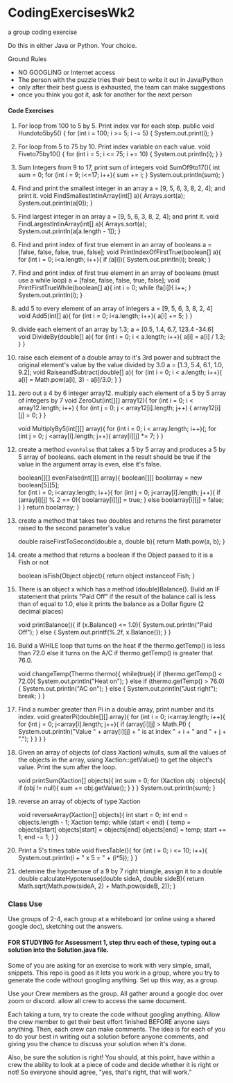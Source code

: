 # CodingExercisesWk2
a group coding exercise

Do this in either Java or Python. Your choice.

Ground Rules
- NO GOOGLING or Internet access
- The person with the puzzle tries their best to write it out in Java/Python
- only after their best guess is exhausted, the team can make suggestions
- once you think you got it, ask for another for the next person

#### Code Exercises

1. For loop from 100 to 5 by 5. Print index var for each step. 
   public void Hundoto5by5() {
   for (int i = 100; i >= 5; i -= 5) {
   System.out.print(i);
   }

2. For loop from 5 to 75 by 10. Print index variable on each value.
   void Fiveto75by10() {
   for (int i = 5; i <= 75; i += 10) {
   System.out.println(i);
   }
   }

3. Sum Integers from 9 to 17, print sum of integers
   void SumOf9to17(){
    int sum = 0;
    for (int i = 9; i<=17; i++){
        sum += i;
    } System.out.println(sum);
    }

4. Find and print the smallest integer in an array a = [9, 5, 6, 3, 8, 2, 4]; and print it.
    void FindSmallestIntinArray(int[] a){
    Arrays.sort(a);
    System.out.println(a[0]);
    }
    
5. Find largest integer in an array a = [9, 5, 6, 3, 8, 2, 4]; and print it.
   void FindLargestIntinArray(int[] a){
   Arrays.sort(a);
   System.out.println(a[a.length - 1]);
   }

6. Find and print index of first true element in an array of booleans a = [false, false, false, true, false];
    void PrintIndexOfFirstTrue(boolean[] a){
    for (int i = 0; i<a.length; i++){
        if (a[i]){
        System.out.println(i);
        break;
   }

7. Find and print index of first true element in an array of booleans (must use a while loop) a = [false, false, false, true, false];
    void PrintFirstTrueWhile(boolean[] a){
    int i = 0;
    while (!a[i]){
    i++;
    } System.out.println(i);
    }

8. add 5 to every element of an array of integers a = [9, 5, 6, 3, 8, 2, 4]
    void Add5(int[] a){
    for (int i = 0; i<a.length; i++){
    a[i] += 5;
    }
    }

9. divide each element of an array by 1.3; a = [0.5, 1.4, 6.7, 123.4 -34.6]
    void DivideBy(double[] a){
    for (int i = 0; i < a.length; i++){
    a[i]  = a[i] / 1.3;
    }
   }

10. raise each element of a double array to it's 3rd power and subtract the original element's value by 
the value divided by 3.0 a = [1.3, 5.4, 6.1, 1.0, 9.2];
    void RaiseandSubtract(double[] a){
    for (int i = 0; i < a.length; i++){
    a[i] = Math.pow(a[i], 3) - a[i]/3.0;
    }
    }


11. zero out a 4 by 6 integer array12. multiply each element of a 5 by 5 array of integers by 7
    void ZeroOut(int[][] array12){
    for (int i = 0; i < array12.length; i++) {
        for (int j = 0; j < array12[i].length; j++) {
        array12[i][j] = 0;
    }
    }
    
    void MultiplyBy5(int[][] array){
    for (int i = 0; i < array.length; i++){;
        for (int j = 0; j <array[i].length; j++){
        array[i][j] *= 7;
    }
    }

12. create a method `evenFalse` that takes a 5 by 5 array and produces a 5 by 5 array of booleans.
each element in the result should be true if the value in the argument array is even, 
else it's false.

    boolean[][] evenFalse(int[][] array){
    boolean[][] boolarray = new boolean[5][5];  
    for (int i = 0; i<array.length; i++){
        for (int j = 0; j<array[i].length; j++){
        if (array[i][j] % 2 == 0){
        boolarray[i][j] = true;
        } else boolarray[i][j] = false;
        }
        } return boolarray;
        }

13. create a method that takes two doubles and returns the first parameter raised to the 
second parameter's value

    double raiseFirstToSecond(double a, double b){
    return Math.pow(a, b);
    }

14. create a method that returns a boolean if the Object passed to it is a Fish or not

    boolean isFish(Object object){
    return object instanceof Fish;
    }

15. There is an object x which has a method (double)Balance(). Build an IF statement 
that prints "Paid Off" if the result of the balance call is less than of equal to 1.0, 
else it prints the balance as a Dollar figure (2 decimal places)

    void printBalance(){
    if (x.Balance() <= 1.0){
    System.out.println("Paid Off");
    } else {
    System.out.printf(%.2f, x.Balance());
    }
    }

16. Build a WHILE loop that turns on the heat if the thermo.getTemp() is less than 72.0 
else it turns on the A/C if thermo.getTemp() is greater that 76.0.

    void changeTemp(Thermo thermo){
    while(true){
    if (thermo.getTemp() < 72.0){
    System.out.println("Heat on");
    } else if (thermo.getTemp() > 76.0){
    System.out.println("AC on");
    } else {
    System.out.println("Just right");
    break;
    }
    }
    
17. Find a number greater than Pi in a double array, print number and its index.
    void greaterPi(double[][] array){
    for (int i = 0; i<array.length; i++){
        for (int j = 0; j<array[i].length; j++){
           if (array[i][j] > Math.PI) {
           System.out.println("Value " + array[i][j] + " is at index " + i + " and " + j + ".");
           }
        }
    }
    }
    
18. Given an array of objects (of class Xaction) w/nulls, sum all the values of the 
objects in the array, using Xaction::getValue() to get the object's value. 
Print the sum after the loop.

    void printSum(Xaction[] objects){
    int sum = 0;
    for (Xaction obj : objects){
    if (obj != null){
    sum += obj.getValue();
    } 
    }
    } System.out.println(sum);
    }

19. reverse an array of objects of type Xaction

    void reverseArray(Xaction[] objects){
    int start = 0;
    int end = objects.length - 1; 
    Xaction temp;
    while (start < end) {
    temp = objects[start]
    objects[start] = objects[end]
    objects[end] = temp;
    start += 1;
    end -= 1;
    }
    }

20. Print a 5's times table
    void fivesTable(){
    for (int i = 0; i <= 10; i++){
    System.out.println(i + " x 5 = " + (i*5));
    }
    }

21. detemine the hypotenuse of a 9 by 7 right triangle, assign it to a double
    double calculateHypotenuse(double sideA, double sideB){
    return Math.sqrt(Math.pow(sideA, 2) + Math.pow(sideB, 2));
    }

### Class Use
Use groups of 2-4, each group at a whiteboard (or online using a shared google doc), sketching out the answers.

#### FOR STUDYING for Assessment 1, step thru each of these, typing out a solution into the Solution.java file.

Some of you are asking for an exercise to work with very simple, small, snippets. 
This repo is good as it lets you work in a group, where you try to generate the code without googling anything.
Set up this way, as a group.

Use your Crew members as the group.
All gather around a google doc over zoom or discord.
allow all crew to access the same document.

Each taking a turn, try to create the code without googling anything. 
Allow the crew member to get their best effort finished BEFORE anyone says anything.
Then, each crew can make comments.
The idea is for each of you to do your best in writing out a solution before anyone comments, and giving you the chance to discuss your solution when it's done.

Also, be sure the solution is right! You should, at this point, have within a crew the ability to look at a piece of code and decide whether it is right or not!
So everyone should agree, "yes, that's right, that will work."

